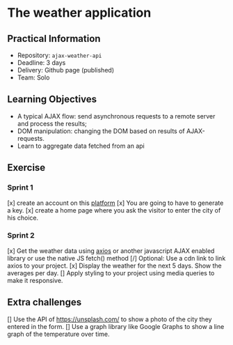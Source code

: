 # The weather application

## Practical Information

* Repository: `ajax-weather-api`
* Deadline: 3 days
* Delivery: Github page (published)
* Team: Solo

## Learning Objectives

* A typical AJAX flow: send asynchronous requests to a remote server and process the results;
* DOM manipulation: changing the DOM based on results of AJAX-requests.
* Learn to aggregate data fetched from an api

## Exercise

### Sprint 1

[x] create an account on this [platform](https://home.openweathermap.org/.)
[x] You are going to have to generate a key.
[x] create a home page where you ask the visitor to enter the city of his choice.

### Sprint 2

[x] Get the weather data using [axios](https://github.com/axios/axios) or another javascript AJAX enabled library or use the native JS fetch() method
[/] Optional: Use a cdn link to link axios to your project.
[x] Display the weather for the next 5 days. Show the averages per day.
[] Apply styling to your project using media queries to make it responsive.

## Extra challenges

[] Use the API of https://unsplash.com/ to show a photo of the city they entered in the form.
[] Use a graph library like Google Graphs to show a line graph of the temperature over time.
